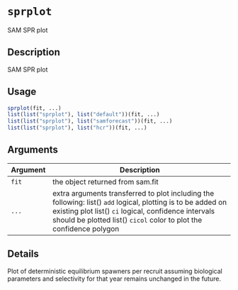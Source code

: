 # `sprplot`

SAM SPR plot


## Description

SAM SPR plot


## Usage

```r
sprplot(fit, ...)
list(list("sprplot"), list("default"))(fit, ...)
list(list("sprplot"), list("samforecast"))(fit, ...)
list(list("sprplot"), list("hcr"))(fit, ...)
```


## Arguments

Argument      |Description
------------- |----------------
`fit`     |     the object returned from sam.fit
`...`     |     extra arguments transferred to plot including the following: list()  `add` logical, plotting is to be added on existing plot list()  `ci` logical, confidence intervals should be plotted list()  `cicol` color to plot the confidence polygon


## Details

Plot of deterministic equilibrium spawners per recruit assuming biological parameters and selectivity for that year remains unchanged in the future.


